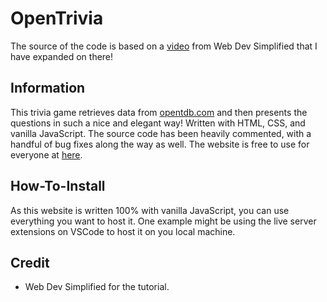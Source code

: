 # OpenTrivia

The source of the code is based on a [video](https://www.youtube.com/watch?v=riDzcEQbX6k) from Web Dev Simplified that I have expanded on there!

## Information

This trivia game retrieves data from [opentdb.com](https://opentdb.com/) and then presents the questions in such a nice and elegant way! Written with HTML, CSS, and vanilla JavaScript. The source code has been heavily commented, with a handful of bug fixes along the way as well. The website is free to use for everyone at [here](opentrivia.quddus-salamsal.repl.co).

## How-To-Install

As this website is written 100% with vanilla JavaScript, you can use everything you want to host it. One example might be using the live server extensions on VSCode to host it on you local machine.

## Credit

- Web Dev Simplified for the tutorial.
